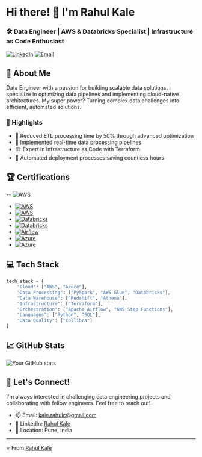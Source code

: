 # Hi there! 👋 I'm Rahul Kale

### 🛠 Data Engineer | AWS & Databricks Specialist | Infrastructure as Code Enthusiast

[![LinkedIn](https://img.shields.io/badge/LinkedIn-0077B5?style=for-the-badge&logo=linkedin&logoColor=white)](https://www.linkedin.com/in/rahul-kale-340502156/)
[![Email](https://img.shields.io/badge/Email-D14836?style=for-the-badge&logo=gmail&logoColor=white)](mailto:kale.rahulc@gmail.com)

## 🚀 About Me
Data Engineer with a passion for building scalable data solutions. I specialize in optimizing data pipelines and implementing cloud-native architectures. My super power? Turning complex data challenges into efficient, automated solutions.

### 💫 Highlights
- 🎯 Reduced ETL processing time by 50% through advanced optimization
- 🌟 Implemented real-time data processing pipelines
- 🏗️ Expert in Infrastructure as Code with Terraform
- 🔄 Automated deployment processes saving countless hours

## 🏆 Certifications
-- [![AWS](https://img.shields.io/badge/Overall_Certifications-FF9900?logo=amazonaws)](https://www.credly.com/users/rahul-kale.d252125e)
- [![AWS](https://img.shields.io/badge/AWS-Certified_Solutions_Architect_Associate-FF9900?logo=amazonaws)](https://www.credly.com/earner/earned/badge/af1c4bb9-bec0-4161-9e8c-c4a130fb97a0)
- [![AWS](https://img.shields.io/badge/AWS-Certified_Data_Engineer_Associate-FF9900?logo=amazonaws)](https://www.credly.com/earner/earned/badge/56573860-d05c-453c-92cd-52d808efb8a3)
- [![Databricks](https://img.shields.io/badge/Databricks-Certified_Data_Engineer-FF3621?logo=databricks)](https://credentials.databricks.com/6bb023f9-e85b-4e8d-ba0d-f4c49b21ce4d#acc.apus7YWg)
- [![Databricks](https://img.shields.io/badge/Databricks-Certified_Associate_Developer-FF3621?logo=databricks)](https://credentials.databricks.com/8d0b6aa9-39b3-4568-ad4d-f3878772da2b)
- [![Airflow](https://img.shields.io/badge/Airflow-DAG_Authoring_Certified-017CEE?logo=apacheairflow)](https://www.credly.com/earner/earned/badge/758aeb2e-83ba-4919-8dc0-1f2481926eb7)
- [![Azure](https://img.shields.io/badge/Azure-Fundamentals-0089D6?logo=microsoftazure)](https://learn.microsoft.com/api/credentials/share/en-us/RahulKale-9940/7DA173A5D0BD594F?sharingId=B18B20628480DEF8)
- [![Azure](https://img.shields.io/badge/Azure-Data_Fundamentals-0089D6?logo=microsoftazure)](https://learn.microsoft.com/en-us/users/rahulkale-9940/transcript/v2nknslg6qmnw6p?tab=tab-modules)

## 💻 Tech Stack
```python
tech_stack = {
    "Cloud": ["AWS", "Azure"],
    "Data Processing": ["PySpark", "AWS Glue", "Databricks"],
    "Data Warehouse": ["Redshift", "Athena"],
    "Infrastructure": ["Terraform"],
    "Orchestration": ["Apache Airflow", "AWS Step Functions"],
    "Languages": ["Python", "SQL"],
    "Data Quality": ["Collibra"]
}
```

## 📈 GitHub Stats
![Your GitHub stats](https://github-readme-stats.vercel.app/api?username=RahulKale31&show_icons=true&theme=radical)

## 🤝 Let's Connect!
I'm always interested in challenging data engineering projects and collaborating with fellow engineers. Feel free to reach out!

- 📫 Email: kale.rahulc@gmail.com
- 💼 LinkedIn: [Rahul Kale](https://www.linkedin.com/in/rahul-kale340502156/)
- 📍 Location: Pune, India

---
⭐️ From [Rahul Kale](https://github.com/RahulKale31)
